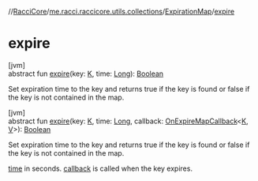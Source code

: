 //[RacciCore](../../../index.md)/[me.racci.raccicore.utils.collections](../index.md)/[ExpirationMap](index.md)/[expire](expire.md)

# expire

[jvm]\
abstract fun [expire](expire.md)(key: [K](index.md), time: [Long](https://kotlinlang.org/api/latest/jvm/stdlib/kotlin/-long/index.html)): [Boolean](https://kotlinlang.org/api/latest/jvm/stdlib/kotlin/-boolean/index.html)

Set expiration time to the key and returns true if the key is found or false if the key is not contained in the map.

[jvm]\
abstract fun [expire](expire.md)(key: [K](index.md), time: [Long](https://kotlinlang.org/api/latest/jvm/stdlib/kotlin/-long/index.html), callback: [OnExpireMapCallback](../index.md#747812612%2FClasslikes%2F-519281799)&lt;[K](index.md), [V](index.md)&gt;): [Boolean](https://kotlinlang.org/api/latest/jvm/stdlib/kotlin/-boolean/index.html)

Set expiration time to the key and returns true if the key is found or false if the key is not contained in the map.

[time](expire.md) in seconds. [callback](expire.md) is called when the key expires.
